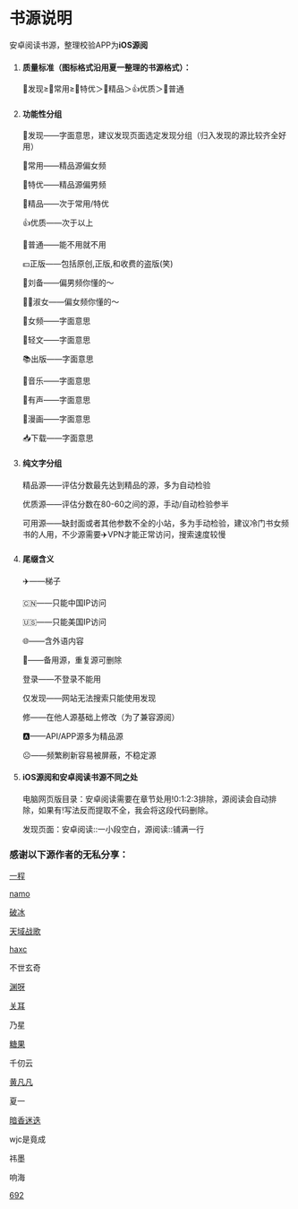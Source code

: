 # 书源说明

安卓阅读书源，整理校验APP为**iOS源阅**

1.	#### 质量标准（图标格式沿用夏一整理的书源格式）：
	
	📡发现≥🌸常用≥🍺特优＞🎉精品＞👍优质＞🔰普通
	
2.	#### 功能性分组
  
	📡发现——字面意思，建议发现页面选定发现分组（归入发现的源比较齐全好用）

	🌸常用——精品源偏女频

	🍺特优——精品源偏男频

	🎉精品——次于常用/特优

	👍优质——次于以上

	🔰普通——能不用就不用

	💵正版——包括原创,正版,和收费的盗版(笑)

	🚬刘备——偏男频你懂的～

	🤶🏻淑女——偏女频你懂的～

	🍒女频——字面意思

	🎈轻文——字面意思

	📚出版——字面意思

	🎼音乐——字面意思

	🐳有声——字面意思

	🎨漫画——字面意思

	📥下载——字面意思

3. #### 纯文字分组
	精品源——评估分数最先达到精品的源，多为自动检验

	优质源——评估分数在80-60之间的源，手动/自动检验参半

	可用源——缺封面或者其他参数不全的小站，多为手动检验，建议冷门书女频书的人用，不少源需要✈️VPN才能正常访问，搜索速度较慢

4. #### 尾缀含义
    
	✈️——梯子

	🇨🇳——只能中国IP访问

	🇺🇸——只能美国IP访问

	🌐——含外语内容

	🌿——备用源，重复源可删除

	登录——不登录不能用

	仅发现——网站无法搜索只能使用发现

	修——在他人源基础上修改（为了兼容源阅）

	🅰——API/APP源多为精品源

	☹︎——频繁刷新容易被屏蔽，不稳定源

5. #### iOS源阅和安卓阅读书源不同之处
    
	电脑网页版目录：安卓阅读需要在章节处用!0:1:2:3排除，源阅读会自动排除，如果有!写法反而提取不全，我会将这段代码删除。

	发现页面：安卓阅读::一小段空白，源阅读::铺满一行

### 感谢以下源作者的无私分享：
	
[一程](https://e-c.coding.net/p/yicheng/d/YD/git/raw/master/sy.json)

[namo](https://namofree.coding.net/p/yuedu/d/legado/git/raw/master/legadoNamo.json)

[破冰](https://pbpobing.coding.net/p/yueduyuan/d/sy/git/raw/master/tysy.json)

[天域战歌](https://tianyuzhange.coding.net/p/booksource/d/shuyuan/git/raw/master/huahuo.json)

[haxc](https://haxc.coding.net/p/booksrc/d/booksrc/git/raw/master/bookSource.json)

不世玄奇

[渊呀](https://olixina.coding.net/p/yuedu/d/source/git/raw/master/bookSource.json?download=false)

[关耳](https://guaner001125.coding.net/p/coding-code-guide/d/booksources/git/raw/master/sources/guaner.json)

乃星

[糖果](https://tangguochaotian.coding.net/p/tangguoshuyuan1015/d/tangguo/git/raw/master/exportBookSource.json)

千仞云

[黄凡凡](https://cdn.jsdelivr.net/gh/mgz0227/legadobookSource/hffsy.json)

夏一

[暗香迷迭](https://wyue108.coding.net/p/weiyueshibashuyuan/d/Wyue108/git/raw/master/bookSource.json)

wjc是竟成

祎墨

响海

[692](https://k692296.coding.net/p/yuanyuedu/d/yuanyuedu/git/raw/master/shuyuan2.json)
